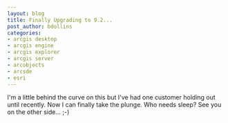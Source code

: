 ```yaml
---
layout: blog
title: Finally Upgrading to 9.2...
post_author: bdollins
categories:
- arcgis desktop
- arcgis engine
- arcgis explorer
- arcgis server
- arcobjects
- arcsde
- esri
---
```


I'm a little behind the curve on this but I've had one customer holding out until recently. Now I can finally take the plunge. Who needs sleep? See you on the other side...  ;-)